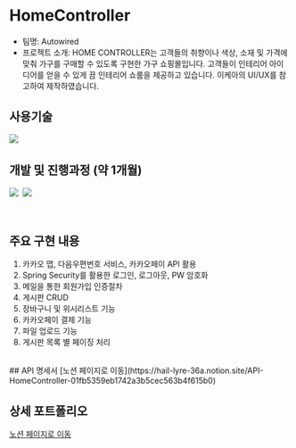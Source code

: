 # HomeController
- 팀명: Autowired
- 프로젝트 소개: HOME CONTROLLER는 고객들의 취향이나 색상, 소재 및 가격에 맞춰 가구를 구매할 수 있도록 구현한 가구 쇼핑몰입니다. 고객들이 인테리어 아이디어를 얻을 수 있게 끔 인테리어 쇼룸을 제공하고 있습니다. 이케아의 UI/UX를 참고하여 제작하였습니다.

## 사용기술
<img src="https://user-images.githubusercontent.com/108118231/198187805-e7193299-c963-47b1-b482-e847661e38df.png">&nbsp;

## 개발 및 진행과정 (약 1개월)
<img src="https://user-images.githubusercontent.com/108118231/198187138-21cef88c-4770-40ad-bdf4-6657e7904363.png">&nbsp;
<img src="https://user-images.githubusercontent.com/108118231/198187167-0b8cf9bf-ff25-4c11-a92c-4a056ba2adf7.png">&nbsp;

<br/>

## 주요 구현 내용

1. 카카오 맵, 다음우편번호 서비스, 카카오페이  API 활용
2. Spring Security를 활용한 로그인, 로그아웃, PW 암호화
3. 메일을 통한 회원가입 인증절차
4. 게시판 CRUD
5. 장바구니 및 위시리스트 기능
6. 카카오페이 결제 기능
7. 파일 업로드 기능
8. 게시판 목록 별 페이징 처리

<br/>
## API 명세서
[노션 페이지로 이동](https://hail-lyre-36a.notion.site/API-HomeController-01fb5359eb1742a3b5cec563b4f615b0)

## 상세 포트폴리오
[노션 페이지로 이동](https://hail-lyre-36a.notion.site/222-HomeController-cf170487921c4963889136b314f4455e)

